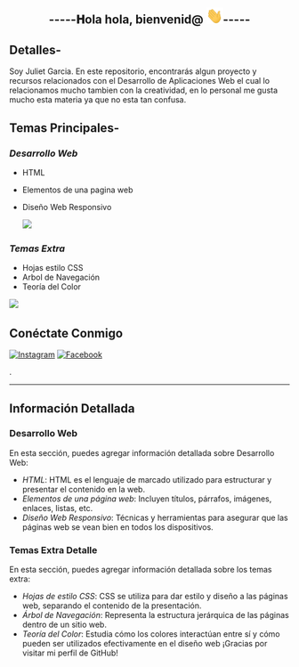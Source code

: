 <div align="center">
<h2> -----𝐇ola hola, bienvenid@ <img src="https://github.com/ABSphreak/ABSphreak/blob/master/gifs/Hi.gif" width="30px">-----</h2>
</div>

## Detalles-

Soy Juliet Garcia. En este repositorio, encontrarás algun proyecto y recursos relacionados con el Desarrollo de Aplicaciones Web el cual lo relacionamos mucho tambien con la creatividad, en lo personal me gusta mucho esta materia ya que no esta tan confusa.

## Temas Principales-

###  *Desarrollo Web*
- HTML
- Elementos de una pagina web
- Diseño Web Responsivo


  <a href="#desarrollo-web-detalle">
  <img src="https://img.shields.io/badge/Ver%20más-Desarrollo%20Web-pink?style=for-the-badge">
</a>


### *Temas Extra*
- Hojas estilo CSS
- Arbol de Navegación
- Teoría del Color


   
<a href="#temas-extra-detalle">
  <img src="https://img.shields.io/badge/Ver%20más-Temas%20Extra-pink?style=for-the-badge">
</a>

## Conéctate Conmigo

[![Instagram](https://img.shields.io/badge/Instagram-%23E4405F.svg?style=for-the-badge&logo=Instagram&logoColor=white)]( https://www.instagram.com/ykl_mgt?igsh=MTRuMDJ5enJ3dHFqcQ%3D%3D&utm_source=qr)
[![Facebook](https://img.shields.io/badge/Facebook-%231877F2.svg?style=for-the-badge&logo=Facebook&logoColor=white)](https://www.facebook.com/itkayul.montes?mibextid=LQQJ4d)

.

---
## Información Detallada

### Desarrollo Web
<a id="desarrollo-web-detalle"></a>
En esta sección, puedes agregar información detallada sobre Desarrollo Web:

- *HTML*: HTML es el lenguaje de marcado utilizado para estructurar y presentar el contenido en la web.
- *Elementos de una página web*: Incluyen títulos, párrafos, imágenes, enlaces, listas, etc.
- *Diseño Web Responsivo*: Técnicas y herramientas para asegurar que las páginas web se vean bien en todos los dispositivos.

### Temas Extra Detalle
<a id="temas-extra-detalle"></a>
En esta sección, puedes agregar información detallada sobre los temas extra:

- *Hojas de estilo CSS*: CSS se utiliza para dar estilo y diseño a las páginas web, separando el contenido de la presentación.
- *Árbol de Navegación*: Representa la estructura jerárquica de las páginas dentro de un sitio web.
- *Teoría del Color*: Estudia cómo los colores interactúan entre sí y cómo pueden ser utilizados efectivamente en el diseño web
¡Gracias por visitar mi perfil de GitHub! 

